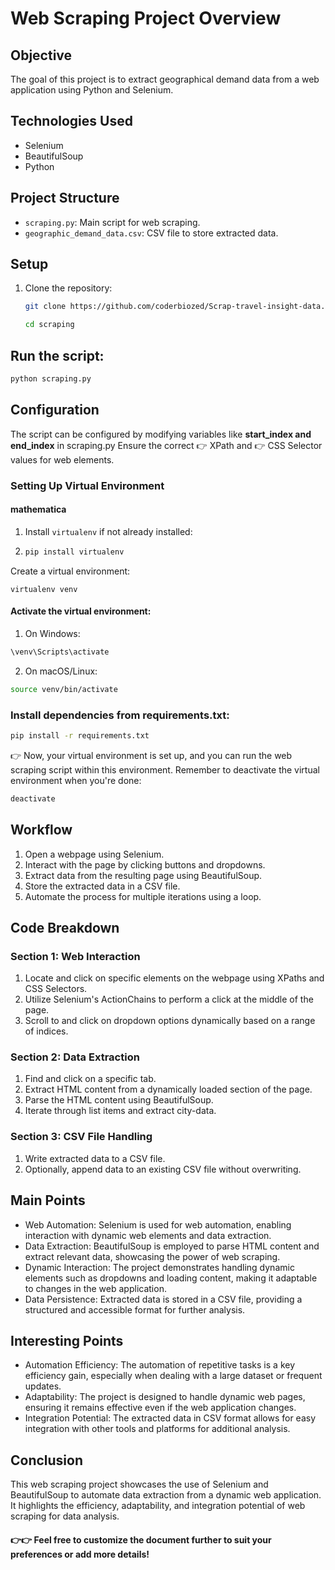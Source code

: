 # Web Scraping Project Overview
## Objective
The goal of this project is to extract geographical demand data from a web application using Python and Selenium.

## Technologies Used
 - Selenium
 - BeautifulSoup
 - Python
 

## Project Structure
- `scraping.py`: Main script for web scraping.
- `geographic_demand_data.csv`: CSV file to store extracted data.

## Setup
1. Clone the repository:
   ```bash
   git clone https://github.com/coderbiozed/Scrap-travel-insight-data.git
   ```
    ```bash 
    cd scraping
    ```
## Run the script:

```bash
python scraping.py
```
## Configuration
The script can be configured by modifying variables like **start_index and end_index**  in scraping.py
Ensure the correct 👉 XPath and 👉 CSS Selector values for web elements.


### Setting Up Virtual Environment
#### mathematica
1. Install `virtualenv` if not already installed:
2. 
   ```bash
   pip install virtualenv
   ```
Create a virtual environment:

```
virtualenv venv
```


#### Activate the virtual environment:

1. On Windows:
```bash
\venv\Scripts\activate
```
2. On macOS/Linux:
```bash
source venv/bin/activate
```
### Install dependencies from requirements.txt:

```bash
pip install -r requirements.txt
```
👉 Now, your virtual environment is set up, and you can run the web scraping script within this environment. Remember to deactivate the virtual environment when you're done:

```bash
deactivate
```
## Workflow
  1. Open a webpage using Selenium.
  2. Interact with the page by clicking buttons and dropdowns.
  3. Extract data from the resulting page using BeautifulSoup.
  4. Store the extracted data in a CSV file.
  5. Automate the process for multiple iterations using a loop.
  
## Code Breakdown
### Section 1: Web Interaction
 1. Locate and click on specific elements on the webpage using XPaths and CSS Selectors.
 2. Utilize Selenium's ActionChains to perform a click at the middle of the page.
 3. Scroll to and click on dropdown options dynamically based on a range of indices.
### Section 2: Data Extraction
 1. Find and click on a specific tab.
 2. Extract HTML content from a dynamically loaded section of the page.
 3. Parse the HTML content using BeautifulSoup.
 4. Iterate through list items and extract city-data.
### Section 3: CSV File Handling
 1. Write extracted data to a CSV file.
 2. Optionally, append data to an existing CSV file without overwriting.
## Main Points
 - Web Automation: Selenium is used for web automation, enabling interaction with dynamic web elements and data extraction.
 - Data Extraction: BeautifulSoup is employed to parse HTML content and extract relevant data, showcasing the power of web scraping.
 - Dynamic Interaction: The project demonstrates handling dynamic elements such as dropdowns and loading content, making it adaptable to changes in the web application.
 - Data Persistence: Extracted data is stored in a CSV file, providing a structured and accessible format for further analysis.
## Interesting Points
 - Automation Efficiency: The automation of repetitive tasks is a key efficiency gain, especially when dealing with a large dataset or frequent updates.
 - Adaptability: The project is designed to handle dynamic web pages, ensuring it remains effective even if the web application changes.
 - Integration Potential: The extracted data in CSV format allows for easy integration with other tools and platforms for additional analysis.
## Conclusion
This web scraping project showcases the use of Selenium and BeautifulSoup to automate data extraction from a dynamic web application. It highlights the efficiency, adaptability, and integration potential of web scraping for data analysis.

#### 👉👉   Feel free to customize the document further to suit your preferences or add more details!